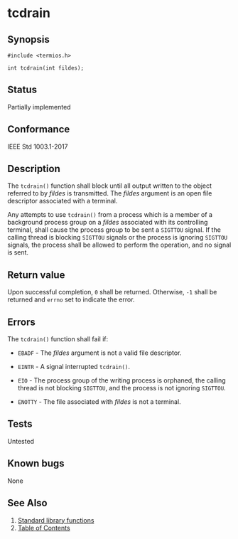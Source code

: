 # tcdrain

## Synopsis

`#include <termios.h>`

`int tcdrain(int fildes);`

## Status

Partially implemented

## Conformance

IEEE Std 1003.1-2017

## Description

The `tcdrain()` function shall block until all output written to the object referred to by _fildes_ is transmitted. The
_fildes_ argument is an open file descriptor associated with a terminal.

Any attempts to use `tcdrain()` from a process which is a member of a background process group on a _fildes_ associated
with its controlling terminal, shall cause the process group to be sent a `SIGTTOU` signal. If the calling thread is
blocking `SIGTTOU` signals or the process is ignoring `SIGTTOU` signals, the process shall be allowed to perform the
operation, and no signal is sent.

## Return value

Upon successful completion, `0` shall be returned. Otherwise, `-1` shall be returned and `errno` set to indicate the
error.

## Errors

The `tcdrain()` function shall fail if:

* `EBADF` - The _fildes_ argument is not a valid file descriptor.

* `EINTR` - A signal interrupted `tcdrain()`.

* `EIO` - The process group of the writing process is orphaned, the calling thread is not blocking `SIGTTOU`, and the
process is not ignoring `SIGTTOU`.

* `ENOTTY` - The file associated with _fildes_ is not a terminal.

## Tests

Untested

## Known bugs

None

## See Also

1. [Standard library functions](../functions.md)
2. [Table of Contents](../../../README.md)
